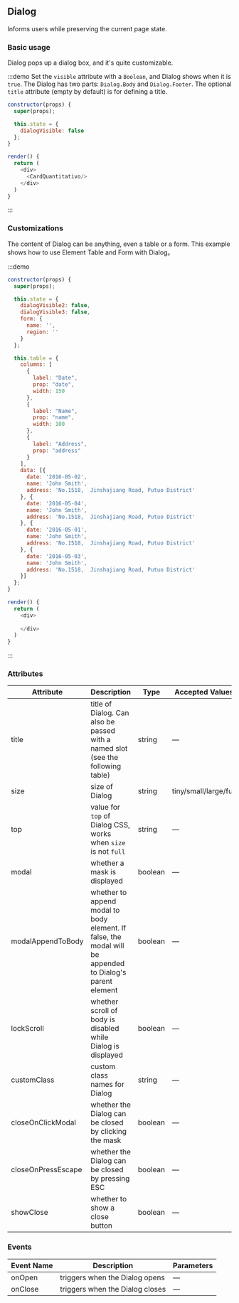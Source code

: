 ## Dialog

Informs users while preserving the current page state.

### Basic usage

Dialog pops up a dialog box, and it's quite customizable.

:::demo Set the `visible` attribute with a `Boolean`, and Dialog shows when it is `true`. The Dialog has two parts: `Dialog.Body` and `Dialog.Footer`. The optional `title` attribute (empty by default) is for defining a title.

```js
constructor(props) {
  super(props);

  this.state = {
    dialogVisible: false
  };
}

render() {
  return (
    <div>
      <CardQuantitativo/>
    </div>
  )
}
```
:::

### Customizations

The content of Dialog can be anything, even a table or a form. This example shows how to use Element Table and Form with Dialog。

:::demo

```js
constructor(props) {
  super(props);

  this.state = {
    dialogVisible2: false,
    dialogVisible3: false,
    form: {
      name: '',
      region: ''
    }
  };

  this.table = {
    columns: [
      {
        label: "Date",
        prop: "date",
        width: 150
      },
      {
        label: "Name",
        prop: "name",
        width: 100
      },
      {
        label: "Address",
        prop: "address"
      }
    ],
    data: [{
      date: '2016-05-02',
      name: 'John Smith',
      address: 'No.1518,  Jinshajiang Road, Putuo District'
    }, {
      date: '2016-05-04',
      name: 'John Smith',
      address: 'No.1518,  Jinshajiang Road, Putuo District'
    }, {
      date: '2016-05-01',
      name: 'John Smith',
      address: 'No.1518,  Jinshajiang Road, Putuo District'
    }, {
      date: '2016-05-03',
      name: 'John Smith',
      address: 'No.1518,  Jinshajiang Road, Putuo District'
    }]
  };
}

render() {
  return (
    <div>
     
    </div>
  )
}
```
:::

### Attributes

| Attribute      | Description          | Type      | Accepted Values       | Default  |
|---------- |-------------- |---------- |--------------------------------  |-------- |
| title     | title of Dialog. Can also be passed with a named slot (see the following table) | string    | — | — |
| size      | size of Dialog | string    | tiny/small/large/full | small |
| top      | value for `top` of Dialog CSS, works when `size` is not `full` | string    | — | 15% |
| modal     | whether a mask is displayed | boolean   | — | true |
| modalAppendToBody     | whether to append modal to body element. If false, the modal will be appended to Dialog's parent element | boolean   | — | true |
| lockScroll     | whether scroll of body is disabled while Dialog is displayed | boolean   | — | true |
| customClass      | custom class names for Dialog | string    | — | — |
| closeOnClickModal | whether the Dialog can be closed by clicking the mask | boolean    | — | true |
| closeOnPressEscape | whether the Dialog can be closed by pressing ESC | boolean    | — | true |
| showClose | whether to show a close button | boolean    | — | true |

### Events
| Event Name | Description | Parameters |
|---------- |-------- |---------- |
| onOpen | triggers when the Dialog opens | — |
| onClose | triggers when the Dialog closes | — |
